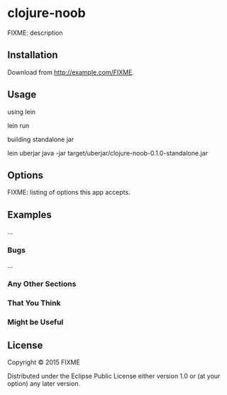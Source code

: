 # clojure-noob

FIXME: description

## Installation

Download from http://example.com/FIXME.

## Usage

using lein

lein run

building standalone jar

lein uberjar
java -jar target/uberjar/clojure-noob-0.1.0-standalone.jar

## Options

FIXME: listing of options this app accepts.

## Examples

...

### Bugs

...

### Any Other Sections
### That You Think
### Might be Useful

## License

Copyright © 2015 FIXME

Distributed under the Eclipse Public License either version 1.0 or (at
your option) any later version.
